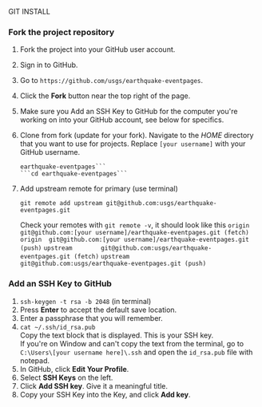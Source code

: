 GIT INSTALL

### Fork the project repository ###

1. Fork the project into your GitHub user account.
  1. Sign in to GitHub.
  2. Go to `https://github.com/usgs/earthquake-eventpages`.
  2. Click the **Fork** button near the top right of the page.

1. Make sure you Add an SSH Key to GitHub for the computer you're 
   working on into your GitHub account, see below for specifics.

1. Clone from fork (update for your fork).
   Navigate to the _HOME_ directory that you want to use for projects.
   Replace `[your username]` with your GitHub username.
   ```git clone git@github.com:[your username]/earthquake-eventpages.git 
   earthquake-eventpages```  
   ```cd earthquake-eventpages```

1. Add upstream remote for primary (use terminal)
   ``` 
   git remote add upstream git@github.com:usgs/earthquake-eventpages.git
   ```
   Check your remotes with `git remote -v`, it should look like this
   ```origin  git@github.com:[your username]/earthquake-eventpages.git (fetch)```
   ```origin  git@github.com:[your username]/earthquake-eventpages.git (push)```
   ```upstream        git@github.com:usgs/earthquake-eventpages.git (fetch)```
   ```upstream        git@github.com:usgs/earthquake-eventpages.git (push)```


### Add an SSH Key to GitHub ###

  1. `ssh-keygen -t rsa -b 2048` (in terminal)
  2. Press **Enter** to accept the default save location.
  3. Enter a passphrase that you will remember.
  4. `cat ~/.ssh/id_rsa.pub`  
     Copy the text block that is displayed.
     This is your SSH key.  
     If you're on Window and can't copy the text from the terminal, go
     to `C:\Users\[your username here]\.ssh` and open the `id_rsa.pub` file
     with notepad.
  5. In GitHub, click **Edit Your Profile**.
  6. Select **SSH Keys** on the left.
  7. Click **Add SSH key**. Give it a meaningful title.
  8. Copy your SSH Key into the Key, and click **Add key**.
